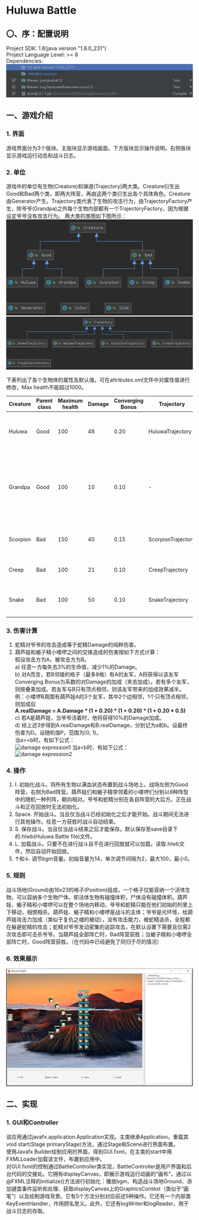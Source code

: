 # Huluwa Battle
## 〇、序：配置说明
Project SDK: 1.8(java version "1.8.0_231")  
Project Language Level: >= 8  
Dependencies:   
![Dependencies](./Dependencies.png)

## 一、游戏介绍
### 1. 界面
游戏界面分为3个版块。主版块显示游戏画面。下方版块显示操作说明。右侧版块显示游戏运行动态和战斗日志。

### 2. 单位
游戏中的单位有生物(Creature)和弹道(Trajectory)两大类。Creature衍生出Good和Bad两个类，即两大阵营，再由这两个类衍生出各个具体角色。Creature由Generator产生。Trajectory类代表了生物的攻击行为，由TrajectoryFactory产生，除爷爷(Grandpa)之外每个生物内部都有一个TrajectoryFactory，因为根据设定爷爷没有攻击行为。
两大类的类图如下图所示：  
![Creature](./Creature.png)
![Trajectory](./Trajectory.png)

下表列出了各个生物体的属性及默认值。可在attributes.xml文件中对属性值进行修改，Max health不能超过1000。

Creature | Parent class | Maximum health | Damage | Converging Bonus | Trajectory | Remarks
-|-|-|-|-|-|-
Huluwa | Good | 100 | 48 | 0.20 | HuluwaTrajectory | Melee. Fight against Scorpion and Creep.
Grandpa | Good | 100 | 10 | 0.10 | - | Can't attack. Provide 10% damage bonus for Huluwa if alive. Try to dodge Snake's attack.
Scorpion | Bad | 150 | 40 | 0.15 | ScorpionTrajectory | Melee. Tanky. Fight against Huluwa.
Creep | Bad | 100 | 21 | 0.10 | CreepTrajectory | Melee. Fight against Huluwa.
Snake | Bad | 100 | 50 | 0.10 | SnakeTrajectory | Long-range. Especially hunt Grandpa.

### 3. 伤害计算
1) 蛇精对爷爷的攻击造成等于蛇精Damage的纯粹伤害。
2) 葫芦娃和蝎子精小喽啰之间的交锋造成的伤害按如下方式计算：  
  假设攻击方为A，被攻击方为B。  
  a) 任意一方每失去3%的生命值，减少1%的Damage。  
  b) 对A而言，若B邻接的格子（最多8格）有A的友军，A将获得以该友军Converging Bonus为系数的对Damage的加成（夹击加成）。若有多个友军，则按叠乘加成。若友军与B只有顶点相邻，则该友军带来的加成效果减半。例：小喽啰B周围有葫芦娃A的3个友军，其中2个边相邻，1个只有顶点相邻，则加成后  
  **A.realDamage = A.Damage * (1 + 0.20) * (1 + 0.20) * (1 + 0.20 * 0.5)**  
  c) 若A是葫芦娃，当爷爷活着时，他将获得10%的Damage加成。  
  d) 经上述3步得到A.realDamage和B.realDamage，分别记为a和b。设最终伤害为D。设随机值P，范围为\[0, 1)。  
  当a>=b时，有如下公式：  
  ![damage expression1](http://latex.codecogs.com/gif.latex?D=(24+12P)\*(\frac{(\frac{a}{b}+3)^4}{512}+0.5))  
  当a<b时，有如下公式：  
  ![damage expression2](http://latex.codecogs.com/gif.latex?D=(24+12P)/(\frac{(\frac{b}{a}+3)^4}{512}+0.5))

### 4. 操作  
1) I. 初始化战斗。将所有生物以满血状态布置到战斗场地上。战场左侧为Good阵营，右侧为Bad阵营。葫芦娃们和蝎子精带领着的小喽啰们分别以8种阵型中的随机一种列阵，朝向相对。爷爷和蛇精分别在各自阵营的大后方。正在战斗和正在回放时无法初始化。
2) Space. 开始战斗。当且仅当战斗已经初始化之后才能开始。战斗期间无法进行其他操作。任意一方获胜时战斗自动结束。
3) S. 保存战斗。当且仅当战斗结束之后才能保存。默认保存至save目录下的.hlwb(Huluwa Battle file)文件。
4) L. 加载战斗。只要不在进行战斗且不在进行回放就可以加载。读取.hlwb文件，然后自动开始回放。
5) ↑和↓. 调节bgm音量。初始音量为14，单次调节间隔为2，最大100，最小0。

### 5. 规则
战斗场地(Ground)由16x23的格子(Position)组成，一个格子仅能容纳一个活体生物，可以容纳多个生物尸体。即活体生物有碰撞体积，尸体没有碰撞体积。葫芦娃、蝎子精和小喽啰可以在整个场地内移动，爷爷和蛇精只能在他们初始的列里上下移动，相恨相杀。葫芦娃、蝎子精和小喽啰是战斗的主体；爷爷是光环怪，给葫芦娃攻击力加成（类似于复仇之魂的被动），没有攻击能力，被蛇精追杀，全程都在躲避蛇精的攻击；蛇精对爷爷发动密集的追踪攻击，在默认设置下需要且仅需2次攻击即可击杀爷爷。当葫芦娃全部阵亡时，Bad阵营获胜；当蝎子精和小喽啰全部阵亡时，Good阵营获胜。（在代码中已经避免了同归于尽的情况）

### 6. 效果展示
![ShowBattle](./ShowBattle.png)

## 二、实现
### 1. GUI和Controller
  该应用通过javafx.application.Application实现。主类继承Application，重载其void start(Stage primaryStage)方法，通过Stage和Scene进行界面布置。  
  使用Javafx Builder绘制应用的界面，得到GUI.fxml，在主类的start中用FXMLLoader加载该文件，布置到应用中。  
  对GUI.fxml的控制通过BattleController类实现，BattleController是用户界面和后台代码的交接处。它拥有displayCanvas，即展示游戏运行动画的“画布”，通过以@FXML注释的initialize()方法进行初始化：播放bgm、构造战斗场地Ground、添加键盘事件监听和处理、获取displayCanvas上的GraphicsContext（类似于“画笔”）以及绘制游戏背景。它有5个方法分别对应前述5种操作。它还有一个内部类KeyEventHandler，作用顾名思义。此外，它还有logWriter和logReader，用于战斗日志的存取。

